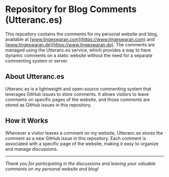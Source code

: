 # Repository for Blog Comments (Utteranc.es)

This repository contains the comments for my personal website and blog, available at [www.lingeswaran.com](https://www.lingeswaran.com) and [www.lingeswaran.de](https://www.lingeswaran.de). The comments are managed using the Utteranc.es service, which provides a way to have dynamic comments on a static website without the need for a separate commenting system or server.

## About Utteranc.es

Utteranc.es is a lightweight and open-source commenting system that leverages GitHub issues to store comments. It allows visitors to leave comments on specific pages of the website, and those comments are stored as GitHub issues in this repository.

## How it Works

Whenever a visitor leaves a comment on my website, Utteranc.es stores the comment as a new GitHub issue in this repository. Each comment is associated with a specific page of the website, making it easy to organize and manage discussions.

---

_Thank you for participating in the discussions and leaving your valuable comments on my personal website and blog!_
